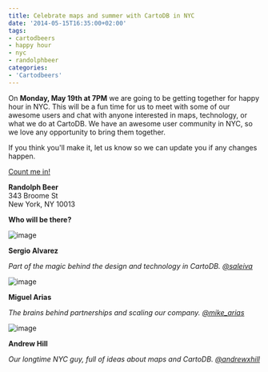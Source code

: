 ```yaml
---
title: Celebrate maps and summer with CartoDB in NYC
date: '2014-05-15T16:35:00+02:00'
tags:
- cartodbeers
- happy hour
- nyc
- randolphbeer
categories:
- 'Cartodbeers'
---
```


On **Monday, May 19th at 7PM** we are going to be getting together for happy hour in NYC. This will be a fun time for us to meet with some of our awesome users and chat with anyone interested in maps, technology, or what we do at CartoDB. We have an awesome user community in NYC, so we love any opportunity to bring them together. 

If you think you'll make it, let us know so we can update you if any changes happen. 

<a href="https://www.eventbrite.es/e/entradas-happy-hour-to-celebrate-maps-nyc-and-summer-11647513025?ref=elink">Count me in!</a>

**Randolph Beer**<br/>343 Broome St<br/>New York, NY 10013

**Who will be there?**

<img alt="image" src="https://31.media.tumblr.com/0c6863e690523f9806b6c37b206bd85f/tumblr_inline_n5md38ky9E1r08zao.jpg"/>

**Sergio Alvarez**

_Part of the magic behind the design and technology in CartoDB. <a href="https://twitter.com/saleiva">@saleiva</a>_

<img alt="image" src="https://31.media.tumblr.com/de99c3f33fd8b41027570fc92a05e8b6/tumblr_inline_n5md3kL7881r08zao.jpg"/>

**Miguel Arias**

_The brains behind partnerships and scaling our company. <a href="https://twitter.com/mike_arias">@mike_arias</a>_

<img alt="image" src="https://31.media.tumblr.com/6b19c76bb0708a842ac6d508dbd112a7/tumblr_inline_n5mdaoik4J1r08zao.jpg"/>

**Andrew Hill**

_Our longtime NYC guy, full of ideas about maps and CartoDB. <a href="https://twitter.com/andrewxhill">@andrewxhill</a>_
